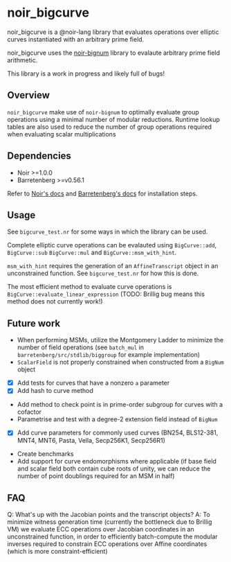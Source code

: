 # noir_bigcurve

noir_bigcurve is a @noir-lang library that evaluates operations over elliptic curves instantiated with an arbitrary prime field.

noir_bigcurve uses the [noir-bignum](https://github.com/zac-williamson/noir-bignum) library to evalaute arbitrary prime field arithmetic.

This library is a work in progress and likely full of bugs!

## Overview

`noir_bigcurve` make use of `noir-bignum` to optimally evaluate group operations using a minimal number of modular reductions. Runtime lookup tables are also used to reduce the number of group operations required when evaluating scalar multiplications

## Dependencies

- Noir >=1.0.0
- Barretenberg >=v0.56.1

Refer to [Noir's docs](https://noir-lang.org/docs/getting_started/quick_start) and [Barretenberg's docs](https://github.com/AztecProtocol/aztec-packages/blob/master/barretenberg/cpp/src/barretenberg/bb/readme.md) for installation steps.

## Usage

See `bigcurve_test.nr` for some ways in which the library can be used.

Complete elliptic curve operations can be evalauted using `BigCurve::add`, `BigCurve::sub` `BigCurve::mul` and `BigCurve::msm_with_hint`.

`msm_with_hint` requires the generation of an `AffineTranscript` object in an unconstrained function. See `bigcurve_test.nr` for how this is done.

The most efficient method to evaluate curve operations is `BigCurve::evaluate_linear_expression` (TODO: Brillig bug means this method does not currently work!)

## Future work

- When performing MSMs, utilize the Montgomery Ladder to minimize the number of field operations (see `batch_mul` in `barretenberg/src/stdlib/biggroup` for example implementation)
- `ScalarField` is not properly constrained when constructed from a `BigNum` object
- [x] Add tests for curves that have a nonzero `a` parameter
- [x] Add hash to curve method
- Add method to check point is in prime-order subgroup for curves with a cofactor
- Parametrise and test with a degree-2 extension field instead of `BigNum`
- [x] Add curve parameters for commonly used curves (BN254, BLS12-381, MNT4, MNT6, Pasta, Vella, Secp256K1, Secp256R1)
- Create benchmarks
- Add support for curve endomorphisms where applicable (if base field and scalar field both contain cube roots of unity, we can reduce the number of point doublings required for an MSM in half)

## FAQ

Q: What's up with the Jacobian points and the transcript objects?
A: To minimize witness generation time (currently the bottleneck due to Brillig VM) we evaluate ECC operations over Jacobian coordinates in an unconstrained function, in order to efficiently batch-compute the modular inverses required to constrain ECC operations over Affine coordinates (which is more constraint-efficient)
